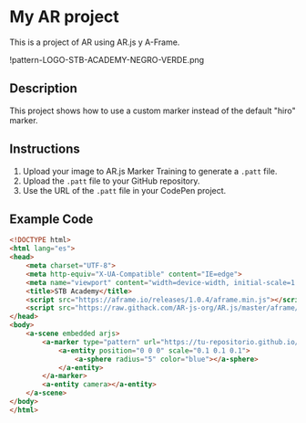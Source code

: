 # My AR project

This is a project of AR using AR.js y A-Frame.

!pattern-LOGO-STB-ACADEMY-NEGRO-VERDE.png

## Description

This project shows how to use a custom marker instead of the default "hiro" marker.

## Instructions

1. Upload your image to AR.js Marker Training to generate a `.patt` file.
2. Upload the `.patt` file to your GitHub repository.
3. Use the URL of the `.patt` file in your CodePen project.
## Example Code

```html
<!DOCTYPE html>
<html lang="es">
<head>
    <meta charset="UTF-8">
    <meta http-equiv="X-UA-Compatible" content="IE=edge">
    <meta name="viewport" content="width=device-width, initial-scale=1.0">
    <title>STB Academy</title>
    <script src="https://aframe.io/releases/1.0.4/aframe.min.js"></script>
    <script src="https://raw.githack.com/AR-js-org/AR.js/master/aframe/build/aframe-ar.js"></script>
</head>
<body>
    <a-scene embedded arjs>
        <a-marker type="pattern" url="https://tu-repositorio.github.io/ruta/a/tu/patron.patt">
            <a-entity position="0 0 0" scale="0.1 0.1 0.1">
                <a-sphere radius="5" color="blue"></a-sphere>
            </a-entity>
        </a-marker>
        <a-entity camera></a-entity>
    </a-scene>
</body>
</html>
